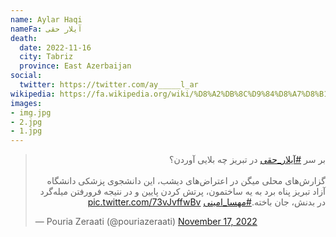 ```yaml
---
name: Aylar Haqi
nameFa: آیلار حقی
death:
  date: 2022-11-16
  city: Tabriz
  province: East Azerbaijan
social:
  twitter: https://twitter.com/ay_____l_ar
wikipedia: https://fa.wikipedia.org/wiki/%D8%A2%DB%8C%D9%84%D8%A7%D8%B1_%D8%AD%D9%82%DB%8C
images:
- img.jpg
- 2.jpg
- 1.jpg
---
```


<blockquote class="twitter-tweet"><p lang="fa" dir="rtl">بر سر <a href="https://twitter.com/hashtag/%D8%A2%DB%8C%D9%84%D8%A7%D8%B1_%D8%AD%D9%82%DB%8C?src=hash&amp;ref_src=twsrc%5Etfw">#آیلار_حقی</a> در تبریز چه بلایی آوردن؟<br><br>گزارش‌های محلی میگن در اعتراض‌های دیشب، این دانشجوی پزشکی دانشگاه آزاد تبریز پناه برد به یه ساختمون، پرتش کردن پایین و در نتیجه فرورفتن میله‌گرد در بدنش، جان باخته.<a href="https://twitter.com/hashtag/%D9%85%D9%87%D8%B3%D8%A7_%D8%A7%D9%85%DB%8C%D9%86%DB%8C?src=hash&amp;ref_src=twsrc%5Etfw">#مهسا_امینی</a> <a href="https://t.co/73vJvffwBv">pic.twitter.com/73vJvffwBv</a></p>&mdash; Pouria Zeraati (@pouriazeraati) <a href="https://twitter.com/pouriazeraati/status/1593313526470348819?ref_src=twsrc%5Etfw">November 17, 2022</a></blockquote> <script async src="https://platform.twitter.com/widgets.js" charset="utf-8"></script>